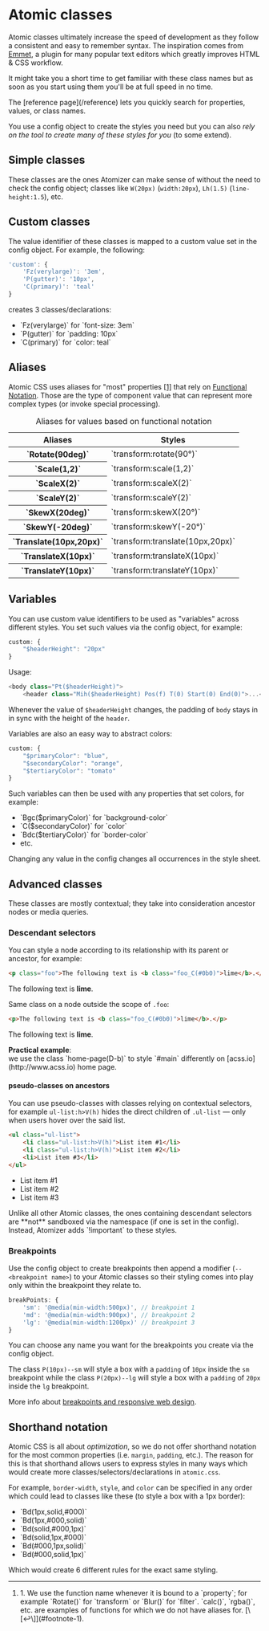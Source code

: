 # Atomic classes

Atomic classes ultimately increase the speed of development as they follow a consistent and easy to remember syntax. The inspiration comes from [Emmet](http://emmet.io/), a plugin for many popular text editors which greatly improves HTML & CSS workflow.

It might take you a short time to get familiar with these class names but as soon as you start using them you'll be at full speed in no time.

<div class="noteBox info">The [reference page](/reference) lets you quickly search for properties, values, or class names.</div>

You use a config object to create the styles you need but you can also *rely on the tool to create many of these styles for you* (to some extend).

## Simple classes

These classes are the ones Atomizer can make sense of without the need to check the config object; classes like `W(20px)` (`width:20px`), `Lh(1.5)` (`line-height:1.5`), etc.

## Custom classes

The value identifier of these classes is mapped to a custom value set in the config object. For example, the following:

```javascript
'custom': {
    'Fz(verylarge)': '3em',
    'P(gutter)': '10px',
    'C(primary)': 'teal'
}
```

creates 3 classes/declarations:

<ul class="ul-list">
    <li>`Fz(verylarge)` for `font-size: 3em`</li>
    <li>`P(gutter)` for `padding: 10px`</li>
    <li>`C(primary)` for `color: teal`</li>
</ul>

## Aliases

Atomic CSS uses aliases for "most" properties [\[1\]](#footnote)<a id="footnote-1" class="D(ib)"></a> that rely on [Functional Notation](http://www.w3.org/TR/css3-values/#functional-notation). Those are the type of component value that can represent more complex types (or invoke special processing).

<table class="Ta(start) W(100%)">
    <caption class="Hidden">Aliases for values based on functional notation</caption>
    <thead>
        <tr>
            <th scope="col" class="P(10px)">Aliases</th>
            <th scope="col" class="P(10px)">Styles</th>
        </tr>
    </thead>
    <tbody>
        <tr class="BdT Bdc(#0280ae.3)">
            <th scope="row" class="Va(t) Whs(nw) P(10px)">`Rotate(90deg)`</th>
            <td class="Va(t) P(10px)">`transform:rotate(90°)`</td>
        </tr>
        <tr class="BdT Bdc(#0280ae.3)">
            <th scope="row" class="Va(t) Whs(nw) P(10px)">`Scale(1,2)`</th>
            <td class="Va(t) P(10px)">`transform:scale(1,2)`</td>
        </tr>
        <tr class="BdT Bdc(#0280ae.3)">
            <th scope="row" class="Va(t) Whs(nw) P(10px)">`ScaleX(2)`</th>
            <td class="Va(t) P(10px)">`transform:scaleX(2)`</td>
        </tr>
        <tr class="BdT Bdc(#0280ae.3)">
            <th scope="row" class="Va(t) Whs(nw) P(10px)">`ScaleY(2)`</th>
            <td class="Va(t) P(10px)">`transform:scaleY(2)`</td>
        </tr>
        <tr class="BdT Bdc(#0280ae.3)">
            <th scope="row" class="Va(t) Whs(nw) P(10px)">`SkewX(20deg)`</th>
            <td class="Va(t) P(10px)">`transform:skewX(20°)`</td>
        </tr>
        <tr class="BdT Bdc(#0280ae.3)">
            <th scope="row" class="Va(t) Whs(nw) P(10px)">`SkewY(-20deg)`</th>
            <td class="Va(t) P(10px)">`transform:skewY(-20°)`</td>
        </tr>
        <tr class="BdT Bdc(#0280ae.3)">
            <th scope="row" class="Va(t) Whs(nw) P(10px)">`Translate(10px,20px)`</th>
            <td class="Va(t) P(10px)">`transform:translate(10px,20px)`</td>
        </tr>
        <tr class="BdT Bdc(#0280ae.3)">
            <th scope="row" class="Va(t) Whs(nw) P(10px)">`TranslateX(10px)`</th>
            <td class="Va(t) P(10px)">`transform:translateX(10px)`</td>
        </tr>
        <tr class="BdT Bdc(#0280ae.3)">
            <th scope="row" class="Va(t) Whs(nw) P(10px)">`TranslateY(10px)`</th>
            <td class="Va(t) P(10px)">`transform:translateY(10px)`</td>
        </tr>
    </tbody>
</table>

## Variables

You can use custom value identifiers to be used as &quot;variables&quot; across different styles. You set such values via the config object, for example:

```javascript
custom: {
    "$headerHeight": "20px"
}
```

Usage:

```javascript
<body class="Pt($headerHeight)">
    <header class="Mih($headerHeight) Pos(f) T(0) Start(0) End(0)">...</header>
```

Whenever the value of `$headerHeight` changes, the padding of `body` stays in in sync with the height of the `header`.

Variables are also an easy way to abstract colors:

```javascript
custom: {
    "$primaryColor": "blue",
    "$secondaryColor": "orange",
    "$tertiaryColor": "tomato"
}
```

Such variables can then be used with any properties that set colors, for example:

<ul class="ul-list">
    <li>`Bgc($primaryColor)` for `background-color`</li>
    <li>`C($secondaryColor)` for `color`</li>
    <li>`Bdc($tertiaryColor)` for `border-color`</li>
    <li>etc.</li>
</ul>

Changing any value in the config changes all occurrences in the style sheet.

## Advanced classes

These classes are mostly contextual; they take into consideration ancestor nodes or media queries.

### Descendant selectors

You can style a node according to its relationship with its parent or ancestor, for example:

```html
<p class="foo">The following text is <b class="foo_C(#0b0)">lime</b>.</p>
```
<p class="foo">The following text is <b class="foo_C(#0b0)">lime</b>.</p>

Same class on a node outside the scope of `.foo`:

```html
<p>The following text is <b class="foo_C(#0b0)">lime</b>.</p>
```

<p>The following text is <b class="foo_C(#0b0)">lime</b>.</p>

<p class="noteBox info"><strong>Practical example</strong>:<br> we use the class `home-page(D-b)` to style `#main` differently on  [acss.io](http://www.acss.io) home page.</p>

#### pseudo-classes on ancestors

You can use pseudo-classes with classes relying on contextual selectors, for example `ul-list:h>V(h)` hides the direct children of `.ul-list` &mdash; only when users hover over the said list.

```html
<ul class="ul-list">
    <li class="ul-list:h>V(h)">List item #1</li>
    <li class="ul-list:h>V(h)">List item #2</li>
    <li>List item #3</li>
</ul>
```

<ul class="ul-list">
    <li class="ul-list:h>V(h)">List item #1</li>
    <li class="ul-list:h>V(h)">List item #2</li>
    <li>List item #3</li>
</ul>

<p class="noteBox important">Unlike all other Atomic classes, the ones containing descendant selectors are **not** sandboxed via the namespace (if one is set in the config). Instead, Atomizer adds `!important` to these styles.</p>

### Breakpoints

Use the config object to create breakpoints then append a modifier (`--<breakpoint name>`) to your Atomic classes so their styling comes into play only within the breakpoint they relate to.

```javascript
breakPoints: {
    'sm': '@media(min-width:500px)', // breakpoint 1
    'md': '@media(min-width:900px)', // breakpoint 2
    'lg': '@media(min-width:1200px)' // breakpoint 3
}
```

<p class="noteBox info">You can choose any name you want for the breakpoints you create via the config object.</p>

The class `P(10px)--sm` will style a box with a `padding` of `10px` inside the `sm` breakpoint while the class `P(20px)--lg` will style a box with a `padding` of `20px` inside the `lg` breakpoint.

More info about [breakpoints and responsive web design](../tutorials/responsive-web-design.html).

## Shorthand notation

Atomic CSS is all about *optimization*, so we do not offer shorthand notation for the most common properties (i.e. `margin`, `padding`, etc.). The reason for this is that shorthand allows users to express styles in many ways which would create more classes/selectors/declarations in `atomic.css`.

For example, `border-width`, `style`, and `color` can be specified in any order which could lead to classes like these (to style a box with a 1px border):

<ul class="ul-list">
    <li>`Bd(1px,solid,#000)`</li>
    <li>`Bd(1px,#000,solid)`</li>
    <li>`Bd(solid,#000,1px)`</li>
    <li>`Bd(solid,1px,#000)`</li>
    <li>`Bd(#000,1px,solid)`</li>
    <li>`Bd(#000,solid,1px)`</li>
</ul>

Which would create 6 different rules for the exact same styling.


<hr class="Mt(50px)">

<ol id="footnote" class="ol-list">
    <li>1. We use the function name whenever it is bound to a `property`; for example `Rotate()` for `transform` or `Blur()` for `filter`. `calc()`, `rgba()`, etc. are examples of functions for which we do not have aliases for. [\[↩\]](#footnote-1).</li>
</ol>